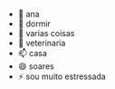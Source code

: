 - 👋 ana 
- 👀 dormir 
- 🌱 varias coisas
- 💞️ veterinaria
- 📫 casa 
- 😄 soares
- ⚡ sou muito estressada 

<!---
anasoares303/anasoares303 is a ✨ special ✨ repository because its `README.md` (this file) appears on your GitHub profile.
You can click the Preview link to take a look at your changes.
--->
